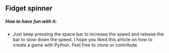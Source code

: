## Fidget spinner

##### How to have fun with it:
- Just keep pressing the space bar to increase the speed and release the bar to slow down the speed.
I hope you liked this article on how to create a game with Python. Feel free to clone or contribute.

